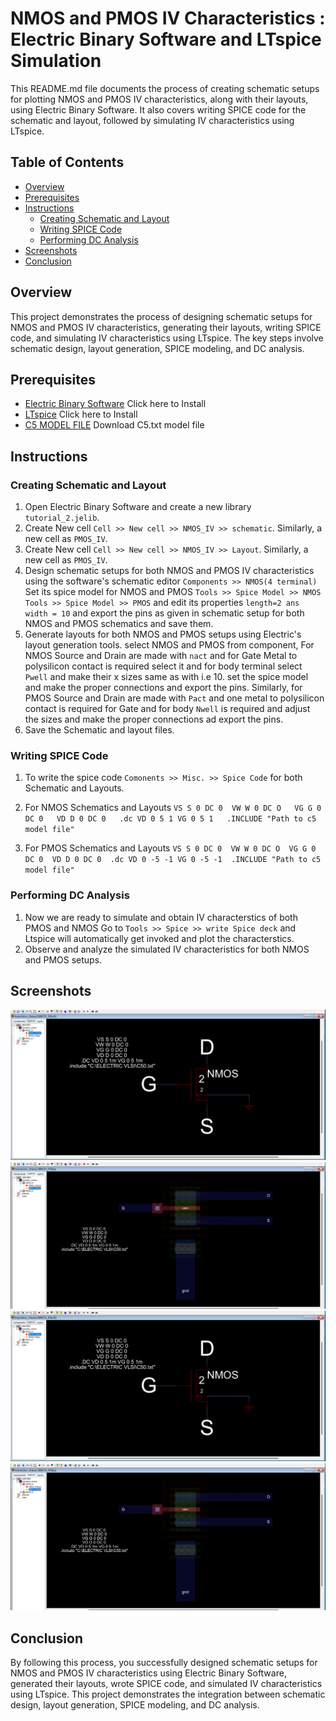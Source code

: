 
# NMOS and PMOS IV Characteristics : Electric Binary Software and LTspice Simulation

This README.md file documents the process of creating schematic setups for plotting NMOS and PMOS IV characteristics, along with their layouts, using Electric Binary Software. It also covers writing SPICE code for the schematic and layout, followed by simulating IV characteristics using LTspice.

## Table of Contents
- [Overview](#overview)
- [Prerequisites](#prerequisites)
- [Instructions](#instructions)
  - [Creating Schematic and Layout](#creating-schematic-and-layout)
  - [Writing SPICE Code](#writing-spice-code)
  - [Performing DC Analysis](#performing-dc-analysis)
- [Screenshots](#screenshots)
- [Conclusion](#conclusion)

## Overview
This project demonstrates the process of designing schematic setups for NMOS and PMOS IV characteristics, generating their layouts, writing SPICE code, and simulating IV characteristics using LTspice. The key steps involve schematic design, layout generation, SPICE modeling, and DC analysis.

## Prerequisites
- [Electric Binary Software](https://link-to-electric.com) Click here to Install
- [LTspice](https://www.analog.com/en/design-center/design-tools-and-calculators/simulation-tools/lts.html) Click here to Install
- [C5 MODEL FILE](http://cmosedu.com/videos/electric/tutorial2/C5_models.txt) Download C5.txt model file 

## Instructions

### Creating Schematic and Layout
1. Open Electric Binary Software and create a new library `tutorial_2.jelib`.
2. Create New cell `Cell >> New cell >> NMOS_IV >> schematic`. Similarly, a new cell as `PMOS_IV`.
3. Create New cell `Cell >> New cell >> NMOS_IV >> Layout`. Similarly, a new cell as `PMOS_IV`.
4. Design schematic setups for both NMOS and PMOS IV characteristics using the software's schematic editor `Components >> NMOS(4 terminal) `
    Set its spice model for NMOS and PMOS  `Tools >> Spice Model >> NMOS` `Tools >> Spice Model >> PMOS` and edit its properties `length=2 ans width = 10`
    and export the pins as given in schematic setup for both NMOS and PMOS schematics and save them.
4. Generate layouts for both NMOS and PMOS setups using Electric's layout generation tools.
    select NMOS and PMOS from component, For NMOS Source and Drain are made with `nact` and for Gate Metal to polysilicon contact is required select it        and for body terminal select `Pwell` and make their x sizes same as with i.e 10. set the spice model and make the proper connections and export the        pins. 
    Similarly, for PMOS Source and Drain are made with `Pact` and one metal to polysilicon contact is required for Gate and for body `Nwell` is required       and adjust the sizes and make the proper connections ad export the pins. 
5. Save the Schematic and layout files.

### Writing SPICE Code
1. To write the spice code `Comonents >> Misc. >> Spice Code` for both Schematic and Layouts.
2. For NMOS Schematics and Layouts 
   `VS S 0 DC 0 
    VW W 0 DC O  
    VG G 0 DC 0  
    VD D 0 DC 0  
    .dc VD 0 5 1 VG 0 5 1  
    .INCLUDE "Path to c5 model file" ` 

2. For PMOS Schematics and Layouts 
   `VS S 0 DC 0 
    VW W 0 DC O 
    VG G 0 DC 0 
    VD D 0 DC 0 
    .dc VD 0 -5 -1 VG 0 -5 -1 
    .INCLUDE "Path to c5 model file" `

### Performing DC Analysis
1. Now we are ready to simulate and obtain IV characterstics of both PMOS and NMOS
   Go to `Tools >> Spice >> write Spice deck` and Ltspice will automatically get invoked and plot the characterstics.
5. Observe and analyze the simulated IV characteristics for both NMOS and PMOS setups.

## Screenshots
![NMOS SCHEMATIC SETUP ](https://github.com/afzalamu/eletric-vlsi/blob/main/IV_CHARACTERSTICS_NMOS%26PMOS/images/NMOS_SchematicSetup.png)
![NMOS LAYOUT SETUP ](https://github.com/afzalamu/eletric-vlsi/blob/main/IV_CHARACTERSTICS_NMOS%26PMOS/images/NMOS_LayoutSetup.png)
![PMOS SCHEMATIC SETUP ](https://github.com/afzalamu/eletric-vlsi/blob/main/IV_CHARACTERSTICS_NMOS%26PMOS/images/NMOS_SchematicSetup.png)
![PMOS LAYOUT SETUP ](https://github.com/afzalamu/eletric-vlsi/blob/main/IV_CHARACTERSTICS_NMOS%26PMOS/images/NMOS_LayoutSetup.png)

## Conclusion
By following this process, you successfully designed schematic setups for NMOS and PMOS IV characteristics using Electric Binary Software, generated their layouts, wrote SPICE code, and simulated IV characteristics using LTspice. This project demonstrates the integration between schematic design, layout generation, SPICE modeling, and DC analysis.
